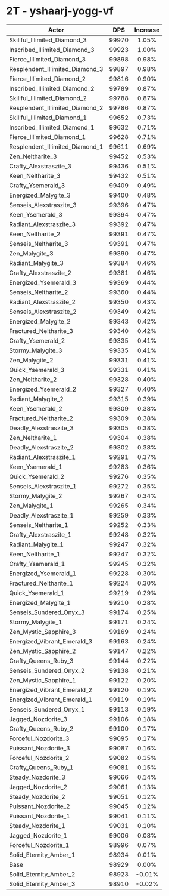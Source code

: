 # 2T - yshaarj-yogg-vf
| Actor | DPS | Increase |
|---|:---:|:---:|
|Skillful_Illimited_Diamond_3|99970|1.05%|
|Inscribed_Illimited_Diamond_3|99923|1.00%|
|Fierce_Illimited_Diamond_3|99898|0.98%|
|Resplendent_Illimited_Diamond_3|99897|0.98%|
|Fierce_Illimited_Diamond_2|99816|0.90%|
|Inscribed_Illimited_Diamond_2|99789|0.87%|
|Skillful_Illimited_Diamond_2|99788|0.87%|
|Resplendent_Illimited_Diamond_2|99786|0.87%|
|Skillful_Illimited_Diamond_1|99652|0.73%|
|Inscribed_Illimited_Diamond_1|99632|0.71%|
|Fierce_Illimited_Diamond_1|99628|0.71%|
|Resplendent_Illimited_Diamond_1|99611|0.69%|
|Zen_Neltharite_3|99452|0.53%|
|Crafty_Alexstraszite_3|99436|0.51%|
|Keen_Neltharite_3|99432|0.51%|
|Crafty_Ysemerald_3|99409|0.49%|
|Energized_Malygite_3|99400|0.48%|
|Senseis_Alexstraszite_3|99396|0.47%|
|Keen_Ysemerald_3|99394|0.47%|
|Radiant_Alexstraszite_3|99392|0.47%|
|Keen_Neltharite_2|99391|0.47%|
|Senseis_Neltharite_3|99391|0.47%|
|Zen_Malygite_3|99390|0.47%|
|Radiant_Malygite_3|99384|0.46%|
|Crafty_Alexstraszite_2|99381|0.46%|
|Energized_Ysemerald_3|99369|0.44%|
|Senseis_Neltharite_2|99360|0.44%|
|Radiant_Alexstraszite_2|99350|0.43%|
|Senseis_Alexstraszite_2|99349|0.42%|
|Energized_Malygite_2|99343|0.42%|
|Fractured_Neltharite_3|99340|0.42%|
|Crafty_Ysemerald_2|99335|0.41%|
|Stormy_Malygite_3|99335|0.41%|
|Zen_Malygite_2|99331|0.41%|
|Quick_Ysemerald_3|99331|0.41%|
|Zen_Neltharite_2|99328|0.40%|
|Energized_Ysemerald_2|99327|0.40%|
|Radiant_Malygite_2|99315|0.39%|
|Keen_Ysemerald_2|99309|0.38%|
|Fractured_Neltharite_2|99309|0.38%|
|Deadly_Alexstraszite_3|99305|0.38%|
|Zen_Neltharite_1|99304|0.38%|
|Deadly_Alexstraszite_2|99302|0.38%|
|Radiant_Alexstraszite_1|99291|0.37%|
|Keen_Ysemerald_1|99283|0.36%|
|Quick_Ysemerald_2|99276|0.35%|
|Senseis_Alexstraszite_1|99272|0.35%|
|Stormy_Malygite_2|99267|0.34%|
|Zen_Malygite_1|99265|0.34%|
|Deadly_Alexstraszite_1|99259|0.33%|
|Senseis_Neltharite_1|99252|0.33%|
|Crafty_Alexstraszite_1|99248|0.32%|
|Radiant_Malygite_1|99247|0.32%|
|Keen_Neltharite_1|99247|0.32%|
|Crafty_Ysemerald_1|99245|0.32%|
|Energized_Ysemerald_1|99228|0.30%|
|Fractured_Neltharite_1|99224|0.30%|
|Quick_Ysemerald_1|99219|0.29%|
|Energized_Malygite_1|99210|0.28%|
|Senseis_Sundered_Onyx_3|99174|0.25%|
|Stormy_Malygite_1|99171|0.24%|
|Zen_Mystic_Sapphire_3|99169|0.24%|
|Energized_Vibrant_Emerald_3|99163|0.24%|
|Zen_Mystic_Sapphire_2|99147|0.22%|
|Crafty_Queens_Ruby_3|99144|0.22%|
|Senseis_Sundered_Onyx_2|99138|0.21%|
|Zen_Mystic_Sapphire_1|99122|0.20%|
|Energized_Vibrant_Emerald_2|99120|0.19%|
|Energized_Vibrant_Emerald_1|99119|0.19%|
|Senseis_Sundered_Onyx_1|99113|0.19%|
|Jagged_Nozdorite_3|99106|0.18%|
|Crafty_Queens_Ruby_2|99100|0.17%|
|Forceful_Nozdorite_3|99095|0.17%|
|Puissant_Nozdorite_3|99087|0.16%|
|Forceful_Nozdorite_2|99082|0.15%|
|Crafty_Queens_Ruby_1|99081|0.15%|
|Steady_Nozdorite_3|99066|0.14%|
|Jagged_Nozdorite_2|99061|0.13%|
|Steady_Nozdorite_2|99051|0.12%|
|Puissant_Nozdorite_2|99045|0.12%|
|Puissant_Nozdorite_1|99041|0.11%|
|Steady_Nozdorite_1|99031|0.10%|
|Jagged_Nozdorite_1|99006|0.08%|
|Forceful_Nozdorite_1|98996|0.07%|
|Solid_Eternity_Amber_1|98934|0.01%|
|Base|98929|0.00%|
|Solid_Eternity_Amber_2|98923|-0.01%|
|Solid_Eternity_Amber_3|98910|-0.02%|
